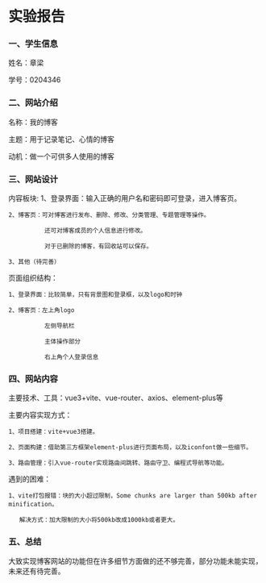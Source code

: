 # 实验报告

### 一、学生信息
姓名：章梁

学号：0204346

### 二、网站介绍
名称：我的博客

主题：用于记录笔记、心情的博客

动机：做一个可供多人使用的博客

### 三、网站设计
内容板块: 
    1、登录界面：输入正确的用户名和密码即可登录，进入博客页。

    2、博客页：可对博客进行发布、删除、修改、分类管理、专题管理等操作。

              还可对博客成员的个人信息进行修改。

              对于已删除的博客，有回收站可以保存。

    3、其他（待完善）
    
页面组织结构：

    1、登录界面：比较简单，只有背景图和登录框，以及logo和时钟

    2、博客页：左上角logo

              左侧导航栏

              主体操作部分

              右上角个人登录信息

### 四、网站内容
主要技术、工具：vue3+vite、vue-router、axios、element-plus等

主要内容实现方式：

    1、项目搭建：vite+vue3搭建。

    2、页面构建：借助第三方框架element-plus进行页面布局，以及iconfont做一些细节。

    3、路由管理：引入vue-router实现路由间跳转、路由守卫、编程式导航等功能。

遇到的困难：

    1、vite打包报错：块的大小超过限制，Some chunks are larger than 500kb after minification。

       解决方式：加大限制的大小将500kb改成1000kb或者更大。

### 五、总结
大致实现博客网站的功能但在许多细节方面做的还不够完善，部分功能未能实现，未来还有待完善。
